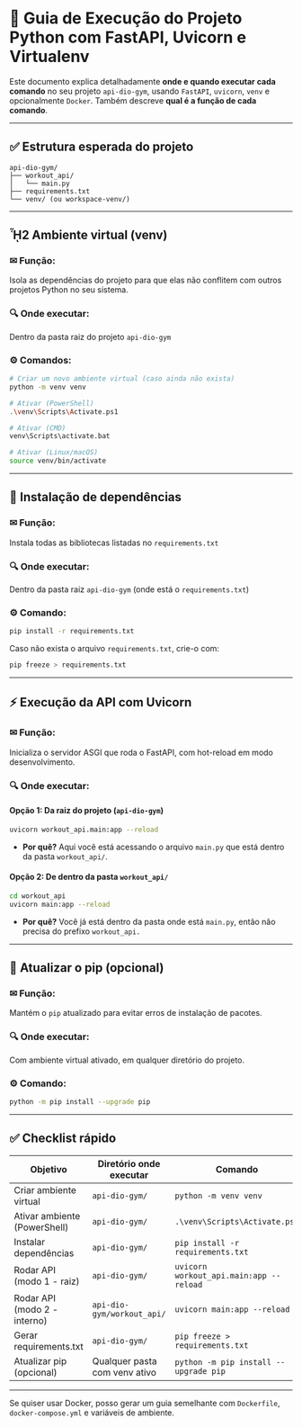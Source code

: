 # 🐍 Guia de Execução do Projeto Python com FastAPI, Uvicorn e Virtualenv

Este documento explica detalhadamente **onde e quando executar cada comando** no seu projeto `api-dio-gym`, usando `FastAPI`, `uvicorn`, `venv` e opcionalmente `Docker`. Também descreve **qual é a função de cada comando**.

---

## ✅ Estrutura esperada do projeto

```text
api-dio-gym/
├── workout_api/
│   └── main.py
├── requirements.txt
└── venv/ (ou workspace-venv/)
```

---

## ᾟ2 Ambiente virtual (venv)

### ✉ Função:

Isola as dependências do projeto para que elas não conflitem com outros projetos Python no seu sistema.

### 🔍 Onde executar:

Dentro da pasta raiz do projeto `api-dio-gym`

### ⚙️ Comandos:

```bash
# Criar um novo ambiente virtual (caso ainda não exista)
python -m venv venv

# Ativar (PowerShell)
.\venv\Scripts\Activate.ps1

# Ativar (CMD)
venv\Scripts\activate.bat

# Ativar (Linux/macOS)
source venv/bin/activate
```

---

## 📁 Instalação de dependências

### ✉ Função:

Instala todas as bibliotecas listadas no `requirements.txt`

### 🔍 Onde executar:

Dentro da pasta raiz `api-dio-gym` (onde está o `requirements.txt`)

### ⚙️ Comando:

```bash
pip install -r requirements.txt
```

Caso não exista o arquivo `requirements.txt`, crie-o com:

```bash
pip freeze > requirements.txt
```

---

## ⚡ Execução da API com Uvicorn

### ✉ Função:

Inicializa o servidor ASGI que roda o FastAPI, com hot-reload em modo desenvolvimento.

### 🔍 Onde executar:

#### Opção 1: Da raiz do projeto (`api-dio-gym`)

```bash
uvicorn workout_api.main:app --reload
```

- **Por quê?** Aqui você está acessando o arquivo `main.py` que está dentro da pasta `workout_api/`.

#### Opção 2: De dentro da pasta `workout_api/`

```bash
cd workout_api
uvicorn main:app --reload
```

- **Por quê?** Você já está dentro da pasta onde está `main.py`, então não precisa do prefixo `workout_api.`

---

## 🔄 Atualizar o pip (opcional)

### ✉ Função:

Mantém o `pip` atualizado para evitar erros de instalação de pacotes.

### 🔍 Onde executar:

Com ambiente virtual ativado, em qualquer diretório do projeto.

### ⚙️ Comando:

```bash
python -m pip install --upgrade pip
```

---

## ✅ Checklist rápido

| Objetivo                     | Diretório onde executar       | Comando                                 |
| ---------------------------- | ----------------------------- | --------------------------------------- |
| Criar ambiente virtual       | `api-dio-gym/`                | `python -m venv venv`                   |
| Ativar ambiente (PowerShell) | `api-dio-gym/`                | `.\venv\Scripts\Activate.ps1`           |
| Instalar dependências        | `api-dio-gym/`                | `pip install -r requirements.txt`       |
| Rodar API (modo 1 - raiz)    | `api-dio-gym/`                | `uvicorn workout_api.main:app --reload` |
| Rodar API (modo 2 - interno) | `api-dio-gym/workout_api/`    | `uvicorn main:app --reload`             |
| Gerar requirements.txt       | `api-dio-gym/`                | `pip freeze > requirements.txt`         |
| Atualizar pip (opcional)     | Qualquer pasta com venv ativo | `python -m pip install --upgrade pip`   |

---

Se quiser usar Docker, posso gerar um guia semelhante com `Dockerfile`, `docker-compose.yml` e variáveis de ambiente.

